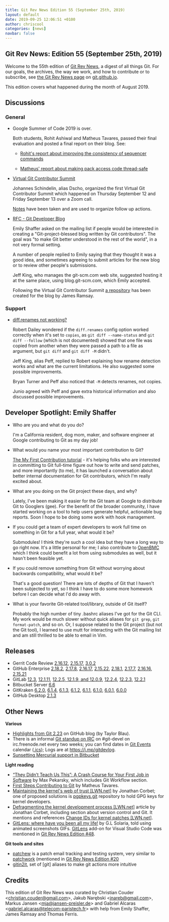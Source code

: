 ```yaml
---
title: Git Rev News Edition 55 (September 25th, 2019)
layout: default
date: 2019-09-25 12:06:51 +0100
author: chriscool
categories: [news]
navbar: false
---
```


## Git Rev News: Edition 55 (September 25th, 2019)

Welcome to the 55th edition of [Git Rev News](https://git.github.io/rev_news/rev_news/),
a digest of all things Git. For our goals, the archives, the way we work, and how to contribute or to
subscribe, see [the Git Rev News page](https://git.github.io/rev_news/rev_news/) on [git.github.io](http://git.github.io).

This edition covers what happened during the month of August 2019.

## Discussions

### General

* Google Summer of Code 2019 is over.

  Both students, Rohit Ashiwal and Matheus Tavares, passed their final evaluation
  and posted a final report on their blog. See:

  * [Rohit's report about improving the consistency of sequencer commands](https://rashiwal.me/2019/final-report/)

  * [Matheus' report about making pack access code thread-safe](https://matheustavares.gitlab.io/posts/gsoc-final-report)

* [Virtual Git Contributor Summit](https://public-inbox.org/git/nycvar.QRO.7.76.6.1907031429420.44@tvgsbejvaqbjf.bet/)

  Johannes Schindelin, alias Dscho, organized the first Virtual Git
  Contributor Summit which happened on Thursday September 12 and
  Friday September 13 over a Zoom call.

  [Notes](https://docs.google.com/document/d/1Yp6tz_JgUYjoofTDogtosLsdykwiAyYu9yM42yTuFA4/edit)
  have been taken and are used to organize follow up actions.

* [RFC - Git Developer Blog](https://public-inbox.org/git/20190806014935.GA26909@google.com/)

  Emily Shaffer asked on the mailing list if people would be
  interested in creating a "Git-project-blessed blog written by Git
  contributors". The goal was "to make Git better understood in the
  rest of the world", in a not very formal setting.

  A number of people replied to Emily saying that they thought it was
  a good idea, and sometimes agreeing to submit articles for the new
  blog or to review other people's submissions.

  Jeff King, who manages the git-scm.com web site, suggested hosting it
  at the same place, using blog.git-scm.com, which Emily accepted.

  Following the Virtual Git Contributor Summit
  [a repository](https://gitlab.com/git-scm/blog/)
  has been created for the blog by James Ramsay.

<!---
### Reviews
-->

### Support

* [diff.renames not working?](https://public-inbox.org/git/CAHd499BT35jvPtsuD9gfJB0HJ=NxtzyQOaiD7-=sHJbFYhphpg@mail.gmail.com/)

  Robert Dailey wondered if the `diff.renames` config option worked
  correctly when it's set to `copies`, as `git diff --name-status` and
  `git diff --follow` (which is not documented) showed that one file
  was copied from another when they were passed a path to a file as
  argument, but `git diff` and `git diff -M` didn't.

  Jeff King, alias Peff, replied to Robert explaining how rename
  detection works and what are the current limitations. He also
  suggested some possible improvements.

  Bryan Turner and Peff also noticed that `-M` detects renames, not
  copies.

  Junio agreed with Peff and gave extra historical information and
  also discussed possible improvements.

## Developer Spotlight: Emily Shaffer

* Who are you and what do you do?

  I'm a California resident, dog mom, maker, and software engineer at
  Google contributing to Git as my day job!

* What would you name your most important contribution to Git?

  [The My First Contribution tutorial](https://git-scm.com/docs/MyFirstContribution.html) -
  it's helping folks who are interested in committing to Git full-time
  figure out how to write and send patches, and more importantly (to
  me), it has launched a conversation about better internal
  documentation for Git contributors, which I'm really excited about.

* What are you doing on the Git project these days, and why?

  Lately, I've been making it easier for the Git team at Google to
  distribute Git to Googlers (gee). For the benefit of the broader
  community, I have started working on a tool to help users generate
  helpful, actionable bug reports. Soon I hope to be doing some work
  with hook management.

* If you could get a team of expert developers to work full time on
  something in Git for a full year, what would it be?

  Submodules! I think they're such a cool idea but they have a long
  way to go right now. It's a little personal for me; I also
  contribute to [OpenBMC](https://openbmc.org) which I think could benefit a
  lot from using submodules as well, but it hasn't been feasible yet.

* If you could remove something from Git without worrying about
  backwards compatibility, what would it be?

  That's a good question! There are lots of depths of Git that I
  haven't been subjected to yet, so I think I have to do some more
  homework before I can decide what I'd do away with.

* What is your favorite Git-related tool/library, outside of Git itself?

  Probably the high number of tiny .bashrc aliases I've got for the
  Git CLI. My work would be much slower without quick aliases for
  `git grep`, `git format-patch`, and so on. Or, I suppose related to the
  Git project (but not the Git tool), I learned to use mutt for
  interacting with the Git mailing list and am still thrilled to be
  able to email in Vim.


## Releases

+ Gerrit Code Review [2.16.12](https://www.gerritcodereview.com/2.16.html#21612),
[2.15.17](https://www.gerritcodereview.com/2.15.html#21517),
[3.0.2](https://www.gerritcodereview.com/3.0.html#302)
+ GitHub Enterprise [2.18.2](https://enterprise.github.com/releases/2.18.2/notes),
[2.17.8](https://enterprise.github.com/releases/2.17.8/notes),
[2.16.17](https://enterprise.github.com/releases/2.16.17/notes),
[2.15.22](https://enterprise.github.com/releases/2.15.22/notes),
[2.18.1](https://enterprise.github.com/releases/2.18.1/notes),
[2.17.7](https://enterprise.github.com/releases/2.17.7/notes),
[2.16.16](https://enterprise.github.com/releases/2.16.16/notes),
[2.15.21](https://enterprise.github.com/releases/2.15.21/notes)
+ GitLab [12.3](https://about.gitlab.com/2019/09/22/gitlab-12-3-released/),
[12.1.11](https://about.gitlab.com/2019/09/19/gitlab-12-1-11-released/),
[12.2.5, 12.1.9, and 12.0.9](https://about.gitlab.com/2019/09/10/critical-security-release-gitlab-12-dot-2-dot-5-released/),
[12.2.4](https://about.gitlab.com/2019/09/02/gitlab-12-2-4-released/),
[12.2.3](https://about.gitlab.com/2019/08/29/security-release-gitlab-12-dot-2-dot-3-released/),
[12.2.1](https://about.gitlab.com/2019/08/23/gitlab-12-2-1-released/)
+ Bitbucket Server [6.6](https://confluence.atlassian.com/bitbucketserver/bitbucket-server-release-notes-872139866.html)
+ GitKraken [6.2.0](https://support.gitkraken.com/release-notes/current),
[6.1.4](https://support.gitkraken.com/release-notes/current),
[6.1.3](https://support.gitkraken.com/release-notes/current),
[6.1.2](https://support.gitkraken.com/release-notes/current),
[6.1.1](https://support.gitkraken.com/release-notes/current),
[6.1.0](https://support.gitkraken.com/release-notes/current),
[6.0.1](https://support.gitkraken.com/release-notes/current),
[6.0.0](https://support.gitkraken.com/release-notes/current)
+ GitHub Desktop [2.1.3](https://desktop.github.com/release-notes/)

## Other News

__Various__
* [Highlights from Git 2.23](https://github.blog/2019-08-16-highlights-from-git-2-23/)
  on GitHub blog (by Taylor Blau).
* There is an informal [Git standup on IRC](https://public-inbox.org/git/20180713170018.GA139708@aiede.svl.corp.google.com/t/#u)
  on #git-devel on irc.freenode.net every two weeks;
  you can find dates in [Git Events](https://calendar.google.com/calendar/embed?src=nk8ph2kh4p5tgfcctb8i7dm6d4%40group.calendar.google.com) calendar ([.ics](https://calendar.google.com/calendar/ical/nk8ph2kh4p5tgfcctb8i7dm6d4%40group.calendar.google.com/public/basic.ics));
  Logs are at <https://j.mp/gitdevlog>.
* [Sunsetting Mercurial support in Bitbucket](https://bitbucket.org/blog/sunsetting-mercurial-support-in-bitbucket)

__Light reading__
* [“They Didn’t Teach Us This”: A Crash Course for Your First Job in Software](https://stackoverflow.blog/2019/09/05/they-didnt-teach-us-this-a-crash-course-for-your-first-job-in-software/) by Max Pekarsky,
  which includes Git Workflow section.
* [First Steps Contributing to Git](https://matheustavares.gitlab.io/posts/first-steps-contributing-to-git) by Matheus Tavares.
* [Maintaining the kernel's web of trust [LWN.net]](https://lwn.net/Articles/798230/) by Jonathan Corbet;
  one of proposed solutions is [pgpkeys.git](https://git.kernel.org/pub/scm/docs/kernel/pgpkeys.git) repository to hold GPG keys for kernel developers.
* [Defragmenting the kernel development process [LWN.net]](https://lwn.net/Articles/799134/)
  article by Jonathan Corbet, including section about version control
  and Git.  It mentions and references [Change IDs for kernel patches [LWN.net]](https://lwn.net/Articles/797613/).
* [GitLens: where have you been all my life!](https://dev.to/glsolaria/gitlens-where-have-you-been-all-my-life-1c2d) by G.L Solaria,
  told using animated screenshots GIFs.
  [GitLens](https://marketplace.visualstudio.com/items?itemName=eamodio.gitlens)
  add-on for Visual Studio Code was mentioned in
  [Git Rev News Edition #48](https://git.github.io/rev_news/2019/02/27/edition-48/).

__Git tools and sites__
* [patchew](https://github.com/patchew-project/patchew)
  is a patch email tracking and testing system,
  very similar to [patchwork](http://jk.ozlabs.org/projects/patchwork/)
  (mentioned in [Git Rev News Edition #20](https://git.github.io/rev_news/2016/10/19/edition-20/)
* [gitin2it](https://github.com/slefevre/gitin2it),
  set of [git] aliases to make git actions more intuitive


## Credits

This edition of Git Rev News was curated by
Christian Couder &lt;<christian.couder@gmail.com>&gt;,
Jakub Narębski &lt;<jnareb@gmail.com>&gt;,
Markus Jansen &lt;<mja@jansen-preisler.de>&gt; and
Gabriel Alcaras &lt;<gabriel.alcaras@telecom-paristech.fr>&gt;
with help from Emily Shaffer, James Ramsay and Thomas Ferris.
